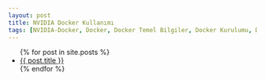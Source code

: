 ```yaml
---
layout: post
title: NVIDIA Docker Kullanımı
tags: [NVIDIA-Docker, Docker, Docker Temel Bilgiler, Docker Kurulumu, DockerFile]
---
```


<ul>
  {% for post in site.posts %}
    <li>
      <a href="{{ post.url }}">{{ post.title }}</a>
    </li>
  {% endfor %}
</ul>
